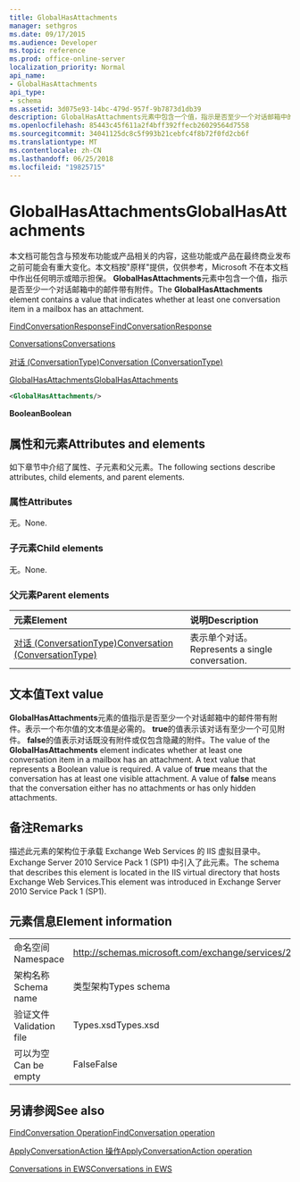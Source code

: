 ```yaml
---
title: GlobalHasAttachments
manager: sethgros
ms.date: 09/17/2015
ms.audience: Developer
ms.topic: reference
ms.prod: office-online-server
localization_priority: Normal
api_name:
- GlobalHasAttachments
api_type:
- schema
ms.assetid: 3d075e93-14bc-479d-957f-9b7873d1db39
description: GlobalHasAttachments元素中包含一个值，指示是否至少一个对话邮箱中的邮件带有附件。
ms.openlocfilehash: 85443c45f611a2f4bff392ffecb26029564d7558
ms.sourcegitcommit: 34041125dc8c5f993b21cebfc4f8b72f0fd2cb6f
ms.translationtype: MT
ms.contentlocale: zh-CN
ms.lasthandoff: 06/25/2018
ms.locfileid: "19825715"
---
```

# <a name="globalhasattachments"></a><span data-ttu-id="9ef45-103">GlobalHasAttachments</span><span class="sxs-lookup"><span data-stu-id="9ef45-103">GlobalHasAttachments</span></span>

<span data-ttu-id="9ef45-104">本文档可能包含与预发布功能或产品相关的内容，这些功能或产品在最终商业发布之前可能会有重大变化。本文档按"原样"提供，仅供参考，Microsoft 不在本文档中作出任何明示或暗示担保。 **GlobalHasAttachments**元素中包含一个值，指示是否至少一个对话邮箱中的邮件带有附件。</span><span class="sxs-lookup"><span data-stu-id="9ef45-104">The **GlobalHasAttachments** element contains a value that indicates whether at least one conversation item in a mailbox has an attachment.</span></span> 
  
[<span data-ttu-id="9ef45-105">FindConversationResponse</span><span class="sxs-lookup"><span data-stu-id="9ef45-105">FindConversationResponse</span></span>](findconversationresponse.md)
  
[<span data-ttu-id="9ef45-106">Conversations</span><span class="sxs-lookup"><span data-stu-id="9ef45-106">Conversations</span></span>](conversations-ex15websvcsotherref.md)
  
[<span data-ttu-id="9ef45-107">对话 (ConversationType)</span><span class="sxs-lookup"><span data-stu-id="9ef45-107">Conversation (ConversationType)</span></span>](conversation-conversationtype.md)
  
[<span data-ttu-id="9ef45-108">GlobalHasAttachments</span><span class="sxs-lookup"><span data-stu-id="9ef45-108">GlobalHasAttachments</span></span>](globalhasattachments.md)
  
```XML
<GlobalHasAttachments/>
```

 <span data-ttu-id="9ef45-109">**Boolean**</span><span class="sxs-lookup"><span data-stu-id="9ef45-109">**Boolean**</span></span>
## <a name="attributes-and-elements"></a><span data-ttu-id="9ef45-110">属性和元素</span><span class="sxs-lookup"><span data-stu-id="9ef45-110">Attributes and elements</span></span>

<span data-ttu-id="9ef45-111">如下章节中介绍了属性、子元素和父元素。</span><span class="sxs-lookup"><span data-stu-id="9ef45-111">The following sections describe attributes, child elements, and parent elements.</span></span>
  
### <a name="attributes"></a><span data-ttu-id="9ef45-112">属性</span><span class="sxs-lookup"><span data-stu-id="9ef45-112">Attributes</span></span>

<span data-ttu-id="9ef45-113">无。</span><span class="sxs-lookup"><span data-stu-id="9ef45-113">None.</span></span>
  
### <a name="child-elements"></a><span data-ttu-id="9ef45-114">子元素</span><span class="sxs-lookup"><span data-stu-id="9ef45-114">Child elements</span></span>

<span data-ttu-id="9ef45-115">无。</span><span class="sxs-lookup"><span data-stu-id="9ef45-115">None.</span></span>
  
### <a name="parent-elements"></a><span data-ttu-id="9ef45-116">父元素</span><span class="sxs-lookup"><span data-stu-id="9ef45-116">Parent elements</span></span>

|<span data-ttu-id="9ef45-117">**元素**</span><span class="sxs-lookup"><span data-stu-id="9ef45-117">**Element**</span></span>|<span data-ttu-id="9ef45-118">**说明**</span><span class="sxs-lookup"><span data-stu-id="9ef45-118">**Description**</span></span>|
|:-----|:-----|
|[<span data-ttu-id="9ef45-119">对话 (ConversationType)</span><span class="sxs-lookup"><span data-stu-id="9ef45-119">Conversation (ConversationType)</span></span>](conversation-conversationtype.md) <br/> |<span data-ttu-id="9ef45-120">表示单个对话。</span><span class="sxs-lookup"><span data-stu-id="9ef45-120">Represents a single conversation.</span></span>  <br/> |
   
## <a name="text-value"></a><span data-ttu-id="9ef45-121">文本值</span><span class="sxs-lookup"><span data-stu-id="9ef45-121">Text value</span></span>

<span data-ttu-id="9ef45-p101">**GlobalHasAttachments**元素的值指示是否至少一个对话邮箱中的邮件带有附件。表示一个布尔值的文本值是必需的。 **true**的值表示该对话有至少一个可见附件。 **false**的值表示对话既没有附件或仅包含隐藏的附件。</span><span class="sxs-lookup"><span data-stu-id="9ef45-p101">The value of the **GlobalHasAttachments** element indicates whether at least one conversation item in a mailbox has an attachment. A text value that represents a Boolean value is required. A value of **true** means that the conversation has at least one visible attachment. A value of **false** means that the conversation either has no attachments or has only hidden attachments.</span></span> 
  
## <a name="remarks"></a><span data-ttu-id="9ef45-126">备注</span><span class="sxs-lookup"><span data-stu-id="9ef45-126">Remarks</span></span>

<span data-ttu-id="9ef45-127">描述此元素的架构位于承载 Exchange Web Services 的 IIS 虚拟目录中。Exchange Server 2010 Service Pack 1 (SP1) 中引入了此元素。</span><span class="sxs-lookup"><span data-stu-id="9ef45-127">The schema that describes this element is located in the IIS virtual directory that hosts Exchange Web Services.This element was introduced in Exchange Server 2010 Service Pack 1 (SP1).</span></span>
  
## <a name="element-information"></a><span data-ttu-id="9ef45-128">元素信息</span><span class="sxs-lookup"><span data-stu-id="9ef45-128">Element information</span></span>

|||
|:-----|:-----|
|<span data-ttu-id="9ef45-129">命名空间</span><span class="sxs-lookup"><span data-stu-id="9ef45-129">Namespace</span></span>  <br/> |http://schemas.microsoft.com/exchange/services/2006/types  <br/> |
|<span data-ttu-id="9ef45-130">架构名称</span><span class="sxs-lookup"><span data-stu-id="9ef45-130">Schema name</span></span>  <br/> |<span data-ttu-id="9ef45-131">类型架构</span><span class="sxs-lookup"><span data-stu-id="9ef45-131">Types schema</span></span>  <br/> |
|<span data-ttu-id="9ef45-132">验证文件</span><span class="sxs-lookup"><span data-stu-id="9ef45-132">Validation file</span></span>  <br/> |<span data-ttu-id="9ef45-133">Types.xsd</span><span class="sxs-lookup"><span data-stu-id="9ef45-133">Types.xsd</span></span>  <br/> |
|<span data-ttu-id="9ef45-134">可以为空</span><span class="sxs-lookup"><span data-stu-id="9ef45-134">Can be empty</span></span>  <br/> |<span data-ttu-id="9ef45-135">False</span><span class="sxs-lookup"><span data-stu-id="9ef45-135">False</span></span>  <br/> |
   
## <a name="see-also"></a><span data-ttu-id="9ef45-136">另请参阅</span><span class="sxs-lookup"><span data-stu-id="9ef45-136">See also</span></span>



[<span data-ttu-id="9ef45-137">FindConversation Operation</span><span class="sxs-lookup"><span data-stu-id="9ef45-137">FindConversation operation</span></span>](findconversation-operation.md)
  
[<span data-ttu-id="9ef45-138">ApplyConversationAction 操作</span><span class="sxs-lookup"><span data-stu-id="9ef45-138">ApplyConversationAction operation</span></span>](applyconversationaction-operation.md)


[<span data-ttu-id="9ef45-139">Conversations in EWS</span><span class="sxs-lookup"><span data-stu-id="9ef45-139">Conversations in EWS</span></span>](http://msdn.microsoft.com/library/91e64629-db6c-4c94-9dcb-d386232e8467%28Office.15%29.aspx)

